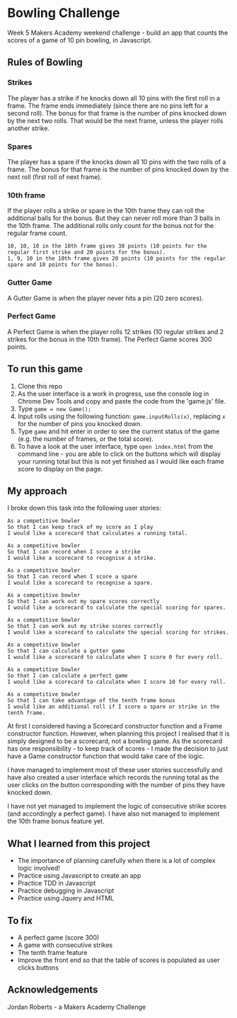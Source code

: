 
Bowling Challenge
=================

Week 5 Makers Academy weekend challenge - build an app that counts the scores of a game of 10 pin bowling, in Javascript.

## Rules of Bowling

### Strikes

The player has a strike if he knocks down all 10 pins with the first roll in a frame. The frame ends immediately (since there are no pins left for a second roll). The bonus for that frame is the number of pins knocked down by the next two rolls. That would be the next frame, unless the player rolls another strike.

### Spares

The player has a spare if the knocks down all 10 pins with the two rolls of a frame. The bonus for that frame is the number of pins knocked down by the next roll (first roll of next frame).

### 10th frame

If the player rolls a strike or spare in the 10th frame they can roll the additional balls for the bonus. But they can never roll more than 3 balls in the 10th frame. The additional rolls only count for the bonus not for the regular frame count.

    10, 10, 10 in the 10th frame gives 30 points (10 points for the regular first strike and 20 points for the bonus).
    1, 9, 10 in the 10th frame gives 20 points (10 points for the regular spare and 10 points for the bonus).

### Gutter Game

A Gutter Game is when the player never hits a pin (20 zero scores).

### Perfect Game

A Perfect Game is when the player rolls 12 strikes (10 regular strikes and 2 strikes for the bonus in the 10th frame). The Perfect Game scores 300 points.

## To run this game
1. Clone this repo
2. As the user interface is a work in progress, use the console log in Chrome Dev Tools and copy and paste the code from the 'game.js' file.
3. Type `game = new Game();`
4. Input rolls using the following function: `game.inputRolls(x)`, replacing `x` for the number of pins you knocked down.
5. Type `game` and hit enter in order to see the current status of the game (e.g. the number of frames, or the total score).
6. To have a look at the user interface, type `open index.html` from the command line - you are able to click on the buttons which will display your running total but this is not yet finished as I would like each frame score to display on the page. 

## My approach

I broke down this task into the following user stories:

```
As a competitive bowler
So that I can keep track of my score as I play
I would like a scorecard that calculates a running total.

As a competitive bowler
So that I can record when I score a strike
I would like a scorecard to recognise a strike.

As a competitive bowler
So that I can record when I score a spare
I would like a scorecard to recognise a spare.

As a competitive bowler
So that I can work out my spare scores correctly
I would like a scorecard to calculate the special scoring for spares.

As a competitive bowler
So that I can work out my strike scores correctly
I would like a scorecard to calculate the special scoring for strikes.

As a competitive bowler
So that I can calculate a gutter game
I would like a scorecard to calculate when I score 0 for every roll.

As a competitive bowler
So that I can calculate a perfect game
I would like a scorecard to calculate when I score 10 for every roll.

As a competitive bowler
So that I can take advantage of the tenth frame bonus
I would like an additional roll if I score a spare or strike in the tenth frame.

```

At first I considered having a Scorecard constructor function and a Frame constructor function. However, when planning this project I realised that it is simply designed to be a scorecard, not a bowling game. As the scorecard has one responsibility - to keep track of scores - I made the decision to just have a Game constructor function that would take care of the logic.

I have managed to implement most of these user stories successfully and have also created a user interface which records the running total as the user clicks on the button corresponding with the number of pins they have knocked down.

I have not yet managed to implement the logic of consecutive strike scores (and accordingly a perfect game). I have also not managed to implement the 10th frame bonus feature yet.

## What I learned from this project
* The importance of planning carefully when there is a lot of complex logic involved!
* Practice using Javascript to create an app
* Practice TDD in Javascript
* Practice debugging in Javascript
* Practice using Jquery and HTML

## To fix
* A perfect game (score 300)
* A game with consecutive strikes
* The tenth frame feature
* Improve the front end so that the table of scores is populated as user clicks buttons

## Acknowledgements
Jordan Roberts - a Makers Academy Challenge
